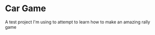 # Car Game

A test project I'm using to attempt to learn how to make an amazing rally game

<!---
<img width="1920" alt="Capture3" src="https://user-images.githubusercontent.com/58606478/215748959-dd8741ee-46d4-483a-8935-29a2f41c5ca7.PNG">
-->
